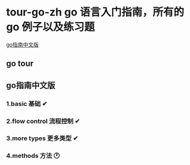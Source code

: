 # tour-go-zh go 语言入门指南，所有的go 例子以及练习题
[go指南中文版](https://tour.go-zh.org)
## go tour 
## go指南中文版
### 1.basic 基础 ✔
### 2.flow control 流程控制 ✔
### 3.more types 更多类型 ✔
### 4.methods 方法 🕐
